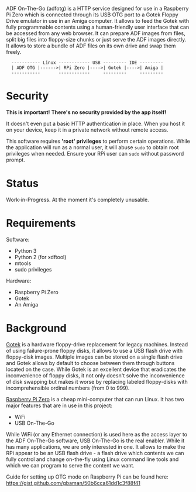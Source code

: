 ADF On-The-Go (adfotg) is a HTTP service designed for use in a Raspberry
Pi Zero which is connected through its USB OTG port to a Gotek Floppy
Drive emulator in use in an Amiga computer. It allows to feed the Gotek
with fully programmable contents using a human-friendly user interface
that can be accessed from any web browser. It can prepare ADF images
from files, split big files into floppy-size chunks or just serve the
ADF images directly. It allows to store a bundle of ADF files on its
own drive and swap them freely.

```
  ----------- Linux ------------ USB --------- IDE ---------
  | ADF OTG |------>| RPi Zero |---->| Gotek |---->| Amiga |
  -----------       ------------     ---------     ---------
```


Security
========

**This is important!**
**There's no security provided by the app itself!**

It doesn't even put a basic HTTP authentication in place. When you host it
on your device, keep it in a private network without remote access.

This software requires **'root' privileges** to perform certain
operations. While the application will run as a normal user, it will abuse
`sudo` to obtain root privileges when needed. Ensure your RPi user can `sudo`
without password prompt.


Status
======

Work-in-Progress. At the moment it's completely unusable.


Requirements
============

Software:

* Python 3
* Python 2 (for xdftool)
* mtools
* sudo privileges

Hardware:

* Raspberry Pi Zero
* Gotek
* An Amiga


Background
==========

[Gotek](http://www.gotek.in/) is a hardware floppy-drive replacement for
legacy machines. Instead of using failure-prone floppy disks, it allows
to use a USB flash drive with floppy-disk images. Multiple images can
be stored on a single flash drive and Gotek allows by default to choose
between them through buttons located on the case. While Gotek is an
excellent device that eradicates the inconvenience of floppy disks,
it not only doesn't solve the inconvenience of disk swapping but makes
it worse by replacing labeled floppy-disks with incomprehensible
ordinal numbers (from 0 to 999).

[Raspberry Pi Zero](https://www.raspberrypi.org/) is a cheap mini-computer
that can run Linux. It has two major features that are in use in this project:

* WiFi
* USB On-The-Go

While WiFi (or any Ethernet connection) is used here as the access layer
to the ADF On-The-Go software, USB On-The-Go is the real enabler. While
it has many applications, we are only interested in one. It allows to
make the RPi appear to be an USB flash drive - a flash drive which
contents we can fully control and change on-the-fly using Linux command
line tools and which we can program to serve the content we want.

Guide for setting up OTG mode on Raspberry Pi can be found here:
https://gist.github.com/gbaman/50b6cca61dd1c3f88f41
